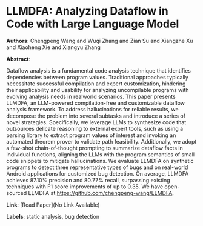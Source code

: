 # LLMDFA: Analyzing Dataflow in Code with Large Language Model

**Authors**: Chengpeng Wang and Wuqi Zhang and Zian Su and Xiangzhe Xu and Xiaoheng Xie and Xiangyu Zhang

**Abstract**:

Dataflow analysis is a fundamental code analysis technique that identifies dependencies between program values. Traditional approaches typically necessitate successful compilation and expert customization, hindering their applicability and usability for analyzing uncompilable programs with evolving analysis needs in realworld scenarios. This paper presents LLMDFA, an LLM-powered compilation-free and customizable dataflow analysis framework. To address hallucinations for reliable results, we decompose the problem into several subtasks and introduce a series of novel strategies. Specifically, we leverage LLMs to synthesize code that outsources delicate reasoning to external expert tools, such as using a parsing library to extract program values of interest and invoking an automated theorem prover to validate path feasibility. Additionally, we adopt a few-shot chain-of-thought prompting to summarize dataflow facts in individual functions, aligning the LLMs with the program semantics of small code snippets to mitigate hallucinations. We evaluate LLMDFA on synthetic programs to detect three representative types of bugs and on real-world Android applications for customized bug detection. On average, LLMDFA achieves 87.10% precision and 80.77% recall, surpassing existing techniques with F1 score improvements of up to 0.35. We have open-sourced LLMDFA at https://github.com/chengpeng-wang/LLMDFA.

**Link**: [Read Paper](No Link Available)

**Labels**: static analysis, bug detection
